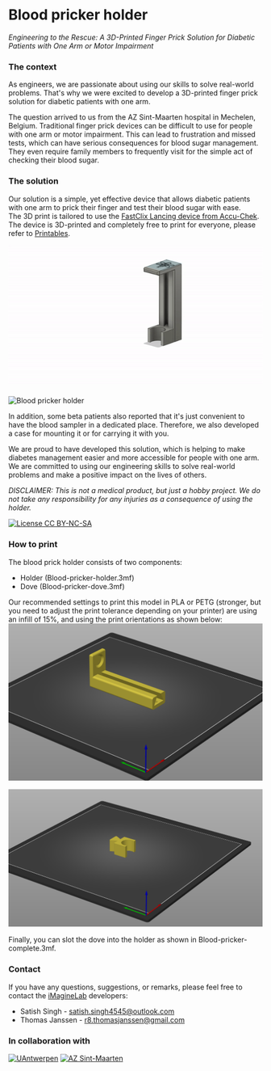# Blood pricker holder

*Engineering to the Rescue: A 3D-Printed Finger Prick Solution for Diabetic Patients with One Arm or Motor Impairment*

### The context
As engineers, we are passionate about using our skills to solve real-world problems. That's why we were excited to develop a 3D-printed finger prick solution for diabetic patients with one arm.

The question arrived to us from the AZ Sint-Maarten hospital in Mechelen, Belgium. Traditional finger prick devices can be difficult to use for people with one arm or motor impairment. This can lead to frustration and missed tests, which can have serious consequences for blood sugar management. They even require family members to frequently visit for the simple act of checking their blood sugar. 


### The solution
Our solution is a simple, yet effective device that allows diabetic patients with one arm to prick their finger and test their blood sugar with ease.  
The 3D print is tailored to use the [FastClix Lancing device from Accu-Chek](https://www.accu-chek.com/).
The device is 3D-printed and completely free to print for everyone, please refer to [Printables](https://www.printables.com/model/903467-blood-pricker-holder).

![Blood pricker holder animation](Bloodpricker_Animation.gif)

![Blood pricker holder](blood-pricker.gif)

In addition, some beta patients also reported that it's just convenient to have the blood sampler in a dedicated place. Therefore, we also developed a case for mounting it or for carrying it with you.

We are proud to have developed this solution, which is helping to make diabetes management easier and more accessible for people with one arm. We are committed to using our engineering skills to solve real-world problems and make a positive impact on the lives of others.

*DISCLAIMER: This is not a medical product, but just a hobby project. We do not take any responsibility for any injuries as a consequence of using the holder.*

[![License CC BY-NC-SA](https://licensebuttons.net/l/by-nc-sa/4.0/88x31.png)](http://creativecommons.org/licenses/by-nc-sa/4.0/)


### How to print
The blood prick holder consists of two components:
 - Holder (Blood-pricker-holder.3mf)
 - Dove (Blood-pricker-dove.3mf)

Our recommended settings to print this model in PLA or PETG (stronger, but you need to adjust the print tolerance depending on your printer) are using an infill of 15%, and using the print orientations as shown below:
![Blood pricker holder print orientation](blood-pricker-holder-orientation.png)

![Bloock pricker dove print orientation](blood-pricker-dove-orientation.png)

Finally, you can slot the dove into the holder as shown in Blood-pricker-complete.3mf.


### Contact
If you have any questions, suggestions, or remarks, please feel free to contact the [iMagineLab](https://imaginelab.club) developers:
* Satish Singh - satish.singh4545@outlook.com
* Thomas Janssen - r8.thomasjanssen@gmail.com

### In collaboration with
[![UAntwerpen](https://www.uantwerpen.be/img/logo-nl.svg)](https://www.uantwerpen.be)
[![AZ Sint-Maarten](https://www.azsintmaarten.be/sites/azsintmaarten/themes/emmaus_subtheme/logo.svg)](https://www.azsintmaarten.be/)
